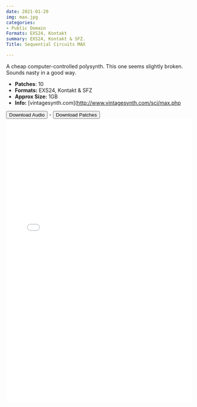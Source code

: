 ```yaml
---
date: 2021-01-20
img: max.jpg
categories:
- Public Domain
Formats: EXS24, Kontakt
summary: EXS24, Kontakt & SFZ.
Title: Sequential Circuits MAX

---
```

A cheap computer-controlled polysynth. This one seems slightly broken. Sounds nasty in a good way.

-  **Patches**: 10
-   **Formats:** EXS24, Kontakt & SFZ
-   **Approx Size:** 1GB
-   **Info:** [vintagesynth.com](http://www.vintagesynth.com/sci/max.php



<div class="buttons"> <a href="https://www.dropbox.com/sh/uppv9fu1py3s4ei/AAAkW6ETi48P6TmV6N7ciKfPa?dl=0"> <button>Download Audio</button></a> - <a href="https://github.com/publicsamples/Sequential-MAX"> <button>Download Patches</button></a></div>



<iframe width="100%" height="770px" src="/Demos/demos/max.html" frameborder="0" allow="accelerometer; autoplay; clipboard-write; encrypted-media; gyroscope; picture-in-picture" allowfullscreen></iframe>